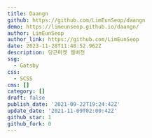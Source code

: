 ```yaml
---
title: Daangn
github: https://github.com/LimEunSeop/daangn
demo: https://limeunseop.github.io/daangn/
author: LimEunSeop
author_link: https://github.com/LimEunSeop
date: 2023-11-28T11:48:52.962Z
description: 당근마켓 웹버전
ssg:
  - Gatsby
css:
  - SCSS
cms: []
category: []
draft: false
publish_date: '2021-09-22T19:24:42Z'
update_date: '2021-11-09T02:00:42Z'
github_star: 1
github_fork: 0
---
```


